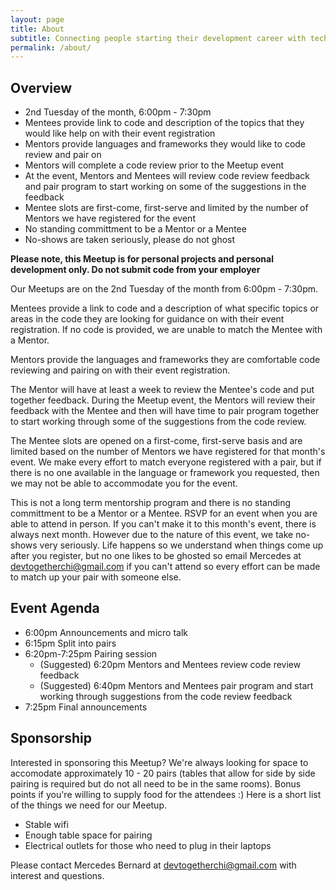```yaml
---
layout: page
title: About
subtitle: Connecting people starting their development career with technical mentors through low-commitment, high-value, human interactions
permalink: /about/
---
```


## Overview
- 2nd Tuesday of the month, 6:00pm - 7:30pm
- Mentees provide link to code and description of the topics that they would like help on with their event registration
- Mentors provide languages and frameworks they would like to code review and pair on
- Mentors will complete a code review prior to the Meetup event
- At the event, Mentors and Mentees will review code review feedback and pair program to start working on some of the suggestions in the feedback
- Mentee slots are first-come, first-serve and limited by the number of Mentors we have registered for the event
- No standing committment to be a Mentor or a Mentee
- No-shows are taken seriously, please do not ghost

**Please note, this Meetup is for personal projects and personal development only. Do not submit code from your employer**

Our Meetups are on the 2nd Tuesday of the month from 6:00pm - 7:30pm.

Mentees provide a link to code and a description of what specific topics or areas in the code they are looking for guidance on with their event registration. If no code is provided, we are unable to match the Mentee with a Mentor. 

Mentors provide the languages and frameworks they are comfortable code reviewing and pairing on with their event registration.

The Mentor will have at least a week to review the Mentee's code and put together feedback. During the Meetup event, the Mentors will review their feedback with the Mentee and then will have time to pair program together to start working through some of the suggestions from the code review. 

The Mentee slots are opened on a first-come, first-serve basis and are limited based on the number of Mentors we have registered for that month's event. We make every effort to match everyone registered with a pair, but if there is no one available in the language or framework you requested, then we may not be able to accommodate you for the event.

This is not a long term mentorship program and there is no standing committment to be a Mentor or a Mentee. RSVP for an event when you are able to attend in person. If you can't make it to this month's event, there is always next month. However due to the nature of this event, we take no-shows very seriously. Life happens so we understand when things come up after you register, but no one likes to be ghosted so email Mercedes at <devtogetherchi@gmail.com> if you can't attend so every effort can be made to match up your pair with someone else.


## Event Agenda
- 6:00pm Announcements and micro talk
- 6:15pm Split into pairs
- 6:20pm-7:25pm Pairing session
  - (Suggested) 6:20pm Mentors and Mentees review code review feedback
  - (Suggested) 6:40pm Mentors and Mentees pair program and start working through suggestions from the code review feedback
- 7:25pm Final announcements

## Sponsorship
Interested in sponsoring this Meetup? We're always looking for space to accomodate approximately 10 - 20 pairs (tables that allow for side by side pairing is required but do not all need to be in the same rooms). Bonus points if you're willing to supply food for the attendees :) Here is a short list of the things we need for our Meetup.
- Stable wifi
- Enough table space for pairing
- Electrical outlets for those who need to plug in their laptops

Please contact Mercedes Bernard at <devtogetherchi@gmail.com> with interest and questions.
